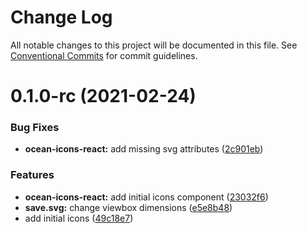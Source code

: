 # Change Log

All notable changes to this project will be documented in this file.
See [Conventional Commits](https://conventionalcommits.org) for commit guidelines.

# 0.1.0-rc (2021-02-24)


### Bug Fixes

* **ocean-icons-react:** add missing svg attributes ([2c901eb](https://github.com/Pagnet/ocean-icons/commit/2c901eb2772b31a3a6208b192028dbc526ca7bc4))


### Features

* **ocean-icons-react:** add initial icons component ([23032f6](https://github.com/Pagnet/ocean-icons/commit/23032f6240bf189aa95a72773701c2802c6b7580))
* **save.svg:** change viewbox dimensions ([e5e8b48](https://github.com/Pagnet/ocean-icons/commit/e5e8b489b3b03759fee98b573f51f81824dffe1d))
* add initial icons ([49c18e7](https://github.com/Pagnet/ocean-icons/commit/49c18e7f699c71ef16aebacf8aeca38e174d1839))
